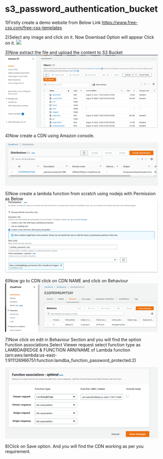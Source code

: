 # s3_password_authentication_bucket

1)Firstly create a demo website from Below Link
    https://www.free-css.com/free-css-templates

2)Select any image  and click on it. Now Download Option will appear Click on it.
![](images/download.png)

3)Now extract the file and upload the content to S3 Bucket
![](images/s3.png)

4)Now create a CDN using Amazon console.

![](images/cloudfront_distribution.png)

5)Now create a lambda function from scratch using nodejs with Permission as Below
![](images/lamdba_role.png)

6)Now go to CDN click on CDN NAME and click on Behaviour
![](images/behaviour.png)

7)Now click on edit in Behaviour Section and you will find the option Function associations.Select Viewer request  select function type as LAMBDA@EDGE & FUNCTION ARN/NAME  of Lambda function (arn:aws:lambda:us-east-1:911126966751:function:lamdba_function_password_protected:2)

![](images/lamdba_cdn.png)

8)Click on Save option. And you will find the CDN working as per you requirement.